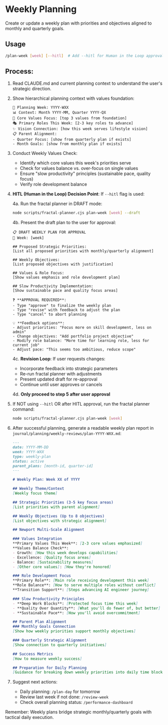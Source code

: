 # Weekly Planning

Create or update a weekly plan with priorities and objectives aligned to monthly and quarterly goals.

## Usage
```bash
/plan-week [week] [--hitl]  # Add --hitl for Human in the Loop approval workflow
```

## Process:

1. Read CLAUDE.md and current planning context to understand the user's strategic direction.

2. Show hierarchical planning context with values foundation:
   ```
   📅 Planning Week: YYYY-WXX
   📊 Context: Month YYYY-MM, Quarter YYYY-QX
   🎯 Core Values Focus: [top 3 values from foundation]
   🎭 Primary Roles This Week: [2-3 key roles to advance]
   ✨ Vision Connection: [how this week serves lifestyle vision]
   📋 Parent Alignment:
   - Quarter Focus: [show from quarterly plan if exists]
   - Month Goals: [show from monthly plan if exists]
   ```

3. Conduct Weekly Values Check:
   - Identify which core values this week's priorities serve
   - Check for values balance vs. over-focus on single values
   - Ensure "slow productivity" principles (sustainable pace, quality focus)
   - Verify role development balance

4. **HITL (Human in the Loop) Decision Point**: If `--hitl` flag is used:
   
   4a. Run the fractal planner in DRAFT mode:
   ```bash
   node scripts/fractal-planner.cjs plan-week [week] --draft
   ```
   
   4b. Present the draft plan to the user for approval:
   ```
   📋 DRAFT WEEKLY PLAN FOR APPROVAL
   📅 Week: [week]
   
   ## Proposed Strategic Priorities:
   [List all proposed priorities with monthly/quarterly alignment]
   
   ## Weekly Objectives:
   [List proposed objectives with justification]
   
   ## Values & Role Focus:
   [Show values emphasis and role development plan]
   
   ## Slow Productivity Implementation:
   [Show sustainable pace and quality focus areas]
   
   ❓ **APPROVAL REQUIRED**: 
   - Type "approve" to finalize the weekly plan
   - Type "revise" with feedback to adjust the plan
   - Type "cancel" to abort planning
   
   💡 **Feedback options**:
   - Adjust priorities: "Focus more on skill development, less on admin"
   - Change objectives: "Add portfolio project objective"
   - Modify role balance: "More time for learning role, less for current job"
   - Adjust pace: "This seems too ambitious, reduce scope"
   ```
   
   4c. **Revision Loop**: If user requests changes:
   - Incorporate feedback into strategic parameters
   - Re-run fractal planner with adjustments
   - Present updated draft for re-approval
   - Continue until user approves or cancels
   
   4d. **Only proceed to step 5 after user approval**

5. If NOT using `--hitl` OR after HITL approval, run the fractal planner command:
   ```bash
   node scripts/fractal-planner.cjs plan-week [week]
   ```

6. After successful planning, generate a readable weekly plan report in `journal/planning/weekly-reviews/plan-YYYY-WXX.md`:

   ```markdown
   ---
   date: YYYY-MM-DD
   week: YYYY-WXX
   type: weekly-plan
   status: active
   parent_plans: [month-id, quarter-id]
   ---

   # Weekly Plan: Week XX of YYYY

   ## Weekly Theme/Context
   [Weekly focus theme]

   ## Strategic Priorities (3-5 key focus areas)
   [List priorities with parent alignment]

   ## Weekly Objectives (Up to 8 objectives)
   [List objectives with strategic alignment]

   ## Newport Multi-Scale Alignment

   ### Values Integration
   **Primary Values This Week**: [2-3 core values emphasized]
   **Values Balance Check**: 
   - Growth: [How this week develops capabilities]
   - Excellence: [Quality focus areas]
   - Balance: [Sustainability measures]
   - [Other core values]: [How they're honored]

   ### Role Development Focus
   **Primary Role**: [Main role receiving development this week]
   **Role Balance**: [How to serve multiple roles without conflict]
   **Transition Support**: [Steps advancing AI engineer journey]

   ### Slow Productivity Principles
   - **Deep Work Blocks**: [Protected focus time this week]
   - **Quality Over Quantity**: [What you'll do fewer of, but better]
   - **Sustainable Pace**: [How you'll avoid overcommitment]

   ## Parent Plan Alignment
   ### Monthly Goals Connection
   [Show how weekly priorities support monthly objectives]
   
   ### Quarterly Strategic Alignment  
   [Show connection to quarterly initiatives]

   ## Success Metrics
   [How to measure weekly success]

   ## Preparation for Daily Planning
   [Guidance for breaking down weekly priorities into daily time blocks]
   ```

7. Suggest next actions:
   - Daily planning: `/plan-day` for tomorrow
   - Review last week if not done: `/review-week`
   - Check overall planning status: `/performance-dashboard`

Remember: Weekly plans bridge strategic monthly/quarterly goals with tactical daily execution.